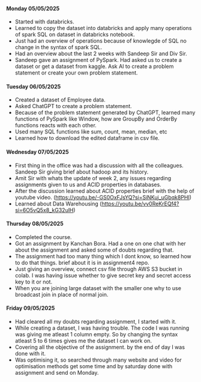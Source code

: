 #### Monday 05/05/2025
- Started with databricks.
- Learned to copy the dataset into databricks and apply many operations of spark SQL on dataset in databricks notebook.
- Just had an overview of operations because of knowlegde of SQL no change in the syntax of spark SQL.
- Had an overview about the last 2 weeks with Sandeep Sir and Div Sir.
- Sandeep gave an assignment of PySpark. Had asked us to create a dataset or get a dataset from kaggle. Ask AI to create a problem statement or create your own problem statement.


#### Tuesday 06/05/2025
- Created a dataset of Employee data.
- Asked ChatGPT to create a problem statement.
- Because of the problem statement generated by ChatGPT, learned many functions of PySpark like Window, how are GroupBy and OrderBy functions reacts with each other.
- Used many SQL functions like sum, count, mean, median, etc
- Learned how to download the edited dataframe in csv file.

#### Wednesday 07/05/2025
- First thing in the office was had a discussion with all the colleagues. Sandeep Sir giving brief about hadoop and its history.
- Amit Sir with whats the update of week 2, any issues regarding assignments given to us and ACID properties in databases.
- After the discussion learned about ACID properties brief with the help of youtube video. (https://youtu.be/-GS0OxFJsYQ?si=SiNKuj_uGbqk8PHI)
- Learned about Data Warehousing (https://youtu.be/vv0ReKrEQf4?si=6O5vQ5x8_kG32ulH)

#### Thursday 08/05/2025
- Completed the course.
- Got an assignment by Kanchan Bora. Had a one on one chat with her about the assignment and asked some of doubts regarding that.
- The assignment had too many thing which I dont know, so learned how to do that things. brief about it is in assignment4 repo.
- Just giving an overview, connect csv file through AWS S3 bucket in colab. I was having issue whether to give secret key and secret access key to it or not.
- When you are joining large dataset with the smaller one why to use broadcast join in place of normal join.

#### Friday 09/05/2025
- Had cleared all my doubts regarding assignment, I started with it.
- While creating a dataset, I was having trouble. The code I was running was giving me atleast 1 column empty. So by changing the syntax atleast 5 to 6 times gives me the dataset I can work on.
- Covering all the objective of the assignment. by the end of day I was done with it.
- Was optimising it, so searched through many website and video for optimisation methods get some time and by saturday done with assignment and send on Monday.
